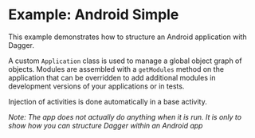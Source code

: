 Example: Android Simple
=======================

This example demonstrates how to structure an Android application with Dagger.

A custom `Application` class is used to manage a global object graph of objects. Modules are
assembled with a `getModules` method on the application that can be overridden to add additional
modules in development versions of your applications or in tests.

Injection of activities is done automatically in a base activity.

_Note: The app does not actually do anything when it is run. It is only to show how you can
 structure Dagger within an Android app_
